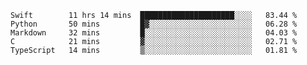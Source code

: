 
<!--START_SECTION:waka-->
```text
Swift        11 hrs 14 mins  █████████████████████░░░░   83.44 % 
Python       50 mins         █▓░░░░░░░░░░░░░░░░░░░░░░░   06.28 % 
Markdown     32 mins         █░░░░░░░░░░░░░░░░░░░░░░░░   04.03 % 
C            21 mins         ▓░░░░░░░░░░░░░░░░░░░░░░░░   02.71 % 
TypeScript   14 mins         ▒░░░░░░░░░░░░░░░░░░░░░░░░   01.81 % 
```
<!--END_SECTION:waka-->

